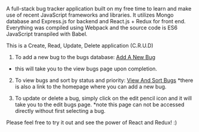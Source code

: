 A full-stack bug tracker application built on my free time to learn and make use of recent JavaScript frameworks and libraries. It utilizes Mongo database and Express.js for backend and React.js + Redux for front end. Everything was compiled using Webpack and the source code is ES6 JavaScript transpiled with Babel.

This is a Create, Read, Update, Delete application (C.R.U.D)

1. To add a new bug to the bugs database: [Add A New Bug](http://danielristic.ca/projects/bugtracker)
 - this will take you to the view bugs page upon completion.

2. To view bugs and sort by status and priority: [View And Sort Bugs](http://danielristic.ca/projects/bugtracker/viewbugs) *there is also a link to the homepage where you can add a new bug.

3. To update or delete a bug, simply click on the edit pencil icon and it will take you to the edit bugs page. *note this page can not be accessed directly without first selecting a bug.

Please feel free to try it out and see the power of React and Redux! :)
